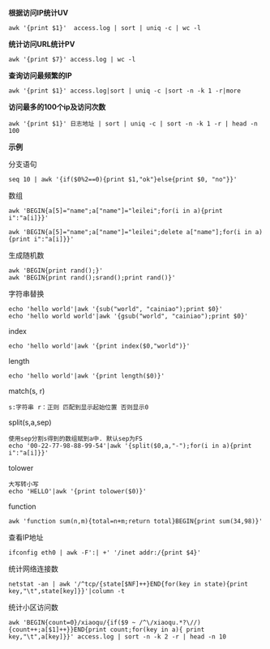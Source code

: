 **根据访问IP统计UV**

`awk '{print $1}'  access.log | sort | uniq -c | wc -l`

**统计访问URL统计PV**

	awk '{print $7}' access.log | wc -l
**查询访问最频繁的IP**

	awk '{print $1}' access.log|sort | uniq -c |sort -n -k 1 -r|more
	
**访问最多的100个ip及访问次数**

	awk '{print $1}' 日志地址 | sort | uniq -c | sort -n -k 1 -r | head -n 100
	
**示例**

分支语句

	seq 10 | awk '{if($0%2==0){print $1,"ok"}else{print $0, "no"}}'

数组

	awk 'BEGIN{a[5]="name";a["name"]="leilei";for(i in a){print i":"a[i]}}'
	
	awk 'BEGIN{a[5]="name";a["name"]="leilei";delete a["name"];for(i in a){print i":"a[i]}}'
	
生成随机数

	awk 'BEGIN{print rand();}'
	awk 'BEGIN{print rand();srand();print rand()}'
	
字符串替换

	echo 'hello world'|awk '{sub("world", "cainiao");print $0}'
	echo 'hello world world'|awk '{gsub("world", "cainiao");print $0}'
	
index 

	echo 'hello world'|awk '{print index($0,"world")}'

length
	
	echo 'hello world'|awk '{print length($0)}'
	
match(s, r) 

	s:字符串 r：正则 匹配到显示起始位置 否则显示0
split(s,a,sep)
	
	使用sep分割s得到的数组赋到a中. 默认sep为FS
	echo '00-22-77-98-88-99-54'|awk '{split($0,a,"-");for(i in a){print i":"a[i]}}'
	
tolower
	
	大写转小写
	echo 'HELLO'|awk '{print tolower($0)}'
	
function

	awk 'function sum(n,m){total=n+m;return total}BEGIN{print sum(34,98)}'
	
查看IP地址

	ifconfig eth0 | awk -F':| +' '/inet addr:/{print $4}'

统计网络连接数

	netstat -an | awk '/^tcp/{state[$NF]++}END{for(key in state){print key,"\t",state[key]}}'|column -t
	

统计小区访问数

	awk 'BEGIN{count=0}/xiaoqu/{if($9 ~ /^\/xiaoqu.*?\//){count++;a[$1]++}}END{print count;for(key in a){ print key,"\t",a[key]}}' access.log | sort -n -k 2 -r | head -n 10